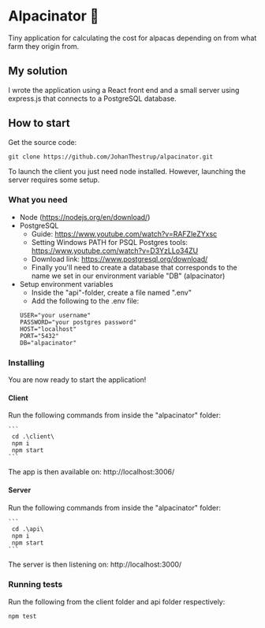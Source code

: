 # Alpacinator 🦙

Tiny application for calculating the cost for alpacas depending on from what farm they origin from.

## My solution

I wrote the application using a React front end and a small server using express.js that connects to a PostgreSQL database.

## How to start

Get the source code:
```
git clone https://github.com/JohanThestrup/alpacinator.git
```

To launch the client you just need node installed. However, launching the server requires some setup.

### What you need

* Node (https://nodejs.org/en/download/)
* PostgreSQL 
    * Guide: https://www.youtube.com/watch?v=RAFZleZYxsc 
    * Setting Windows PATH for PSQL Postgres tools: https://www.youtube.com/watch?v=D3YzLLo34ZU
    * Download link: https://www.postgresql.org/download/
    * Finally you'll need to create a database that corresponds to the name we set in our environment variable "DB" (alpacinator)
* Setup environment variables
    * Inside the "api"-folder, create a file named ".env"
    * Add the following to the .env file:
    ```
    USER="your username"
    PASSWORD="your postgres password"
    HOST="localhost"
    PORT="5432"
    DB="alpacinator"
    ```
### Installing

You are now ready to start the application!

#### Client

Run the following commands from inside the "alpacinator" folder:

    ```
     cd .\client\
     npm i
     npm start
    ```
The app is then available on: http://localhost:3006/

#### Server

Run the following commands from inside the "alpacinator" folder:

    ```
     cd .\api\
     npm i
     npm start
    ```
The server is then listening on: http://localhost:3000/

### Running tests

Run the following from the client folder and api folder respectively:

```
npm test
```
